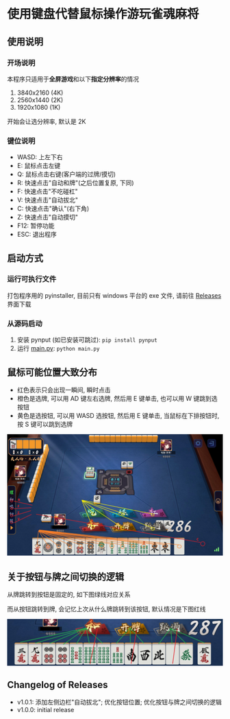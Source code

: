 # 使用键盘代替鼠标操作游玩雀魂麻将

## 使用说明

### 开场说明

本程序只适用于**全屏游戏**和以下**指定分辨率**的情况

1. 3840x2160 (4K)
2. 2560x1440 (2K)
3. 1920x1080 (1K)

开始会让选分辨率, 默认是 2K

### 键位说明

- WASD: 上左下右
- E: 鼠标点击左键
- Q: 鼠标点击右键(客户端的过牌/摸切)
- R: 快速点击"自动和牌"(之后位置复原, 下同)
- F: 快速点击"不吃碰杠"
- V: 快速点击"自动拔北"
- C: 快速点击"确认"(右下角)
- Z: 快速点击"自动摸切"
- F12: 暂停功能
- ESC: 退出程序

## 启动方式

### 运行可执行文件

打包程序用的 pyinstaller, 目前只有 windows 平台的 exe 文件, 请前往 [Releases](https://github.com/Fat-pig-Cui/keyboard-majsoul/releases) 界面下载

### 从源码启动

1. 安装 pynput (如已安装可跳过): `pip install pynput`
2. 运行 [main.py](main.py): `python main.py`

## 鼠标可能位置大致分布

- 红色表示只会出现一瞬间, 瞬时点击
- 橙色是选牌, 可以用 AD 键左右选牌, 然后用 E 键单击, 也可以用 W 键跳到选按钮
- 黄色是选按钮, 可以用 WASD 选按钮, 然后用 E 键单击, 当鼠标在下排按钮时, 按 S 键可以跳到选牌

![img01.jpg](pic/img01.jpg)

## 关于按钮与牌之间切换的逻辑

从牌跳转到按钮是固定的, 如下图绿线对应关系

而从按钮跳转到牌, 会记忆上次从什么牌跳转到该按钮, 默认情况是下图红线

![img02.jpg](pic/img02.jpg)

## Changelog of Releases

- v1.0.1: 添加左侧边栏"自动拔北"; 优化按钮位置; 优化按钮与牌之间切换的逻辑
- v1.0.0: initial release

